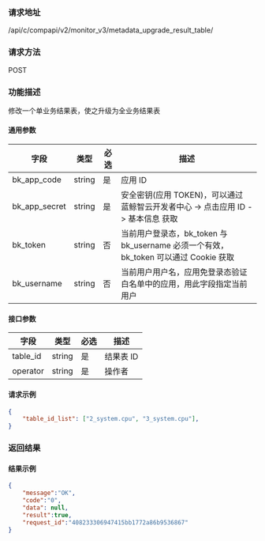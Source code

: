 
### 请求地址

/api/c/compapi/v2/monitor_v3/metadata_upgrade_result_table/



### 请求方法

POST


### 功能描述

修改一个单业务结果表，使之升级为全业务结果表



#### 通用参数

| 字段 | 类型 | 必选 |  描述 |
|-----------|------------|--------|------------|
| bk_app_code  |  string    | 是 | 应用 ID     |
| bk_app_secret|  string    | 是 | 安全密钥(应用 TOKEN)，可以通过 蓝鲸智云开发者中心 -&gt; 点击应用 ID -&gt; 基本信息 获取 |
| bk_token     |  string    | 否 | 当前用户登录态，bk_token 与 bk_username 必须一个有效，bk_token 可以通过 Cookie 获取 |
| bk_username  |  string    | 否 | 当前用户用户名，应用免登录态验证白名单中的应用，用此字段指定当前用户 |

#### 接口参数

| 字段           | 类型   | 必选 | 描述        |
| -------------- | ------ | ---- | ----------- |
| table_id  | string | 是   | 结果表 ID |
| operator | string | 是 | 操作者  | 

#### 请求示例

```json
{
	"table_id_list": ["2_system.cpu", "3_system.cpu"],
}
```

### 返回结果

#### 结果示例

```json
{
    "message":"OK",
    "code":"0",
    "data": null,
    "result":true,
    "request_id":"408233306947415bb1772a86b9536867"
}
```